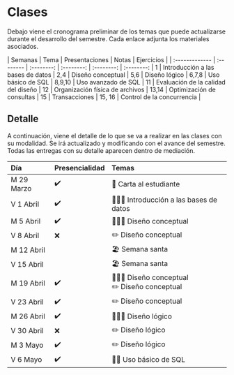 # Clases

Debajo viene el cronograma preliminar de los temas que puede actualizarse durante el desarrollo del semestre. Cada enlace adjunta los materiales asociados.

| Semanas | Tema | Presentaciones | Notas | Ejercicios |
| :------------- | :-------- | :--------: | :--------: |  :--------: | :--------: |
1 | Introducción a las bases de datos |
2,4 | Diseño conceptual |
5,6 | Diseño lógico |
6,7,8 | Uso básico de SQL |
8,9,10 | Uso avanzado de SQL |
11 | Evaluación de la calidad del diseño |
12 | Organización física de archivos |
13,14 | Optimización de consultas |
15 | Transacciones |
15, 16 | Control de la concurrencia |

<!-- <a href=".\presentaciones\01-intro.pdf"><span class="fa fa-regular fa-file-powerpoint" aria-hidden="true"></span></a> | <a href=".\notas\01-intro.pdf"><span class="fa fa-sticky-note" aria-hidden="true"></span></a> | | -->

<!--  <a href=".\presentaciones\AAAAAAAAAA.pdf"><span class="fa fa-regular fa-file-powerpoint" aria-hidden="true"></span></a> | <a href="YOUTUBE VIDEO"><span class="fa fa-solid fa-pen" aria-hidden="true"></span></a> | <a href="YOUTUBE VIDEO"><span class="fa fa-solid fa-code" aria-hidden="true"></span></a> | -->

## Detalle

A continuación, viene el detalle de lo que se va a realizar en las clases con su modalidad. Se irá actualizado y modificando con el avance del semestre. Todas las entregas con su detalle aparecen dentro de mediación.

| Día | Presencialidad | Temas |
| :------------- | :-------- | :-------- |
| M 29 Marzo | ✔️ | 📖 Carta al estudiante |
| V 1 Abril | ✔️ | 👩🏻‍🏫 Introducción a las bases de datos |
| M 5 Abril | ✔️ | 👩🏻‍🏫 Diseño conceptual |
| V 8 Abril | ❌ | ✏️ Diseño conceptual |
| M 12 Abril | | 🏖️ Semana santa |
| V 15 Abril | | 🏖️ Semana santa |
| M 19 Abril | ✔️ | 👩🏻‍🏫 Diseño conceptual <br> ✏️ Diseño conceptual |
| V 23 Abril | ✔️ | ✏️ Diseño conceptual |
| M 26 Abril | ✔️ | 👩🏻‍🏫 Diseño lógico |
| V 30 Abril | ❌ | ✏️ Diseño lógico |
| M 3 Mayo | ✔️ | ✏️ Diseño lógico |
| V 6 Mayo | ✔️ | 👐🏻 Uso básico de SQL |
